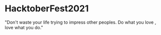 # HacktoberFest2021
"Don't waste your life trying to impress other peoples. Do what you love , love what you do."
